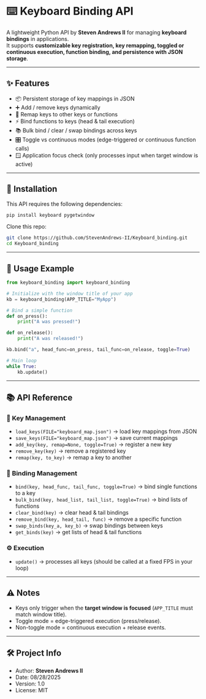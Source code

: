# ⌨️ Keyboard Binding API  

A lightweight Python API by **Steven Andrews II** for managing **keyboard bindings** in applications.  
It supports **customizable key registration, key remapping, toggled or continuous execution, function binding, and persistence with JSON storage**.  

---

## ✨ Features  

- 📦 Persistent storage of key mappings in JSON  
- ➕ Add / remove keys dynamically  
- 🔄 Remap keys to other keys or functions  
- ⚡ Bind functions to keys (head & tail execution)  
- 📚 Bulk bind / clear / swap bindings across keys  
- 🎛️ Toggle vs continuous modes (edge-triggered or continuous function calls)  
- 🪟 Application focus check (only processes input when target window is active)  

---

## 🚀 Installation  

This API requires the following dependencies:  

```bash
pip install keyboard pygetwindow
```

Clone this repo:  

```bash
git clone https://github.com/StevenAndrews-II/Keyboard_binding.git
cd Keyboard_binding
```

---

## 📖 Usage Example  

```python
from keyboard_binding import keyboard_binding

# Initialize with the window title of your app
kb = keyboard_binding(APP_TITLE="MyApp")

# Bind a simple function
def on_press():
    print("A was pressed!")

def on_release():
    print("A was released!")

kb.bind("a", head_func=on_press, tail_func=on_release, toggle=True)

# Main loop
while True:
    kb.update()
```

---

## 📚 API Reference  

### 🔑 Key Management  
- `load_keys(FILE="keyboard_map.json")` → load key mappings from JSON  
- `save_keys(FILE="keyboard_map.json")` → save current mappings  
- `add_key(key, remap=None, toggle=True)` → register a new key  
- `remove_key(key)` → remove a registered key  
- `remap(key, to_key)` → remap a key to another  

### 🔗 Binding Management  
- `bind(key, head_func, tail_func, toggle=True)` → bind single functions to a key  
- `bulk_bind(key, head_list, tail_list, toggle=True)` → bind lists of functions  
- `clear_bind(key)` → clear head & tail bindings  
- `remove_bind(key, head_tail, func)` → remove a specific function  
- `swap_binds(key_a, key_b)` → swap bindings between keys  
- `get_binds(key)` → get lists of head & tail functions  

### ⚙️ Execution  
- `update()` → processes all keys (should be called at a fixed FPS in your loop)  

---

## ⚠️ Notes  

- Keys only trigger when the **target window is focused** (`APP_TITLE` must match window title).  
- Toggle mode = edge-triggered execution (press/release).  
- Non-toggle mode = continuous execution + release events.  

---

## 🛠️ Project Info  

- Author: **Steven Andrews II**  
- Date: 08/28/2025  
- Version: 1.0  
- License: MIT
